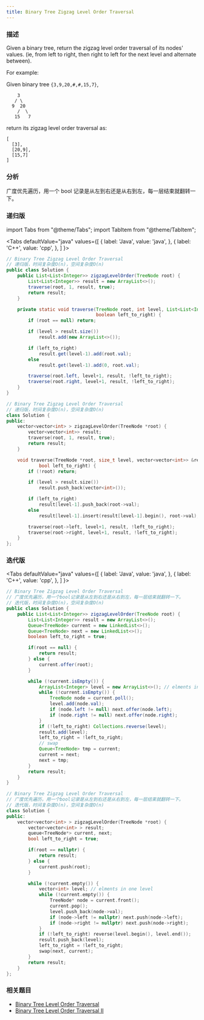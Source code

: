 ```yaml
---
title: Binary Tree Zigzag Level Order Traversal
---
```


### 描述

Given a binary tree, return the zigzag level order traversal of its nodes' values. (ie, from left to right, then right to left for the next level and alternate between).

For example:

Given binary tree `{3,9,20,#,#,15,7}`,

```
    3
   / \
  9  20
    /  \
   15   7
```

return its zigzag level order traversal as:

```
[
  [3],
  [20,9],
  [15,7]
]
```

### 分析

广度优先遍历，用一个 bool 记录是从左到右还是从右到左，每一层结束就翻转一下。

### 递归版

import Tabs from "@theme/Tabs";
import TabItem from "@theme/TabItem";

<Tabs
defaultValue="java"
values={[
{ label: 'Java', value: 'java', },
{ label: 'C++', value: 'cpp', },
]
}>
<TabItem value="java">

```java
// Binary Tree Zigzag Level Order Traversal
// 递归版，时间复杂度O(n)，空间复杂度O(n)
public class Solution {
    public List<List<Integer>> zigzagLevelOrder(TreeNode root) {
        List<List<Integer>> result = new ArrayList<>();
        traverse(root, 1, result, true);
        return result;
    }

    private static void traverse(TreeNode root, int level, List<List<Integer>> result,
                                 boolean left_to_right) {
        if (root == null) return;

        if (level > result.size())
            result.add(new ArrayList<>());

        if (left_to_right)
            result.get(level-1).add(root.val);
        else
            result.get(level-1).add(0, root.val);

        traverse(root.left, level+1, result, !left_to_right);
        traverse(root.right, level+1, result, !left_to_right);
    }
}
```

</TabItem>
<TabItem value="cpp">

```cpp
// Binary Tree Zigzag Level Order Traversal
// 递归版，时间复杂度O(n)，空间复杂度O(n)
class Solution {
public:
    vector<vector<int> > zigzagLevelOrder(TreeNode *root) {
        vector<vector<int>> result;
        traverse(root, 1, result, true);
        return result;
    }

    void traverse(TreeNode *root, size_t level, vector<vector<int>> &result,
            bool left_to_right) {
        if (!root) return;

        if (level > result.size())
            result.push_back(vector<int>());

        if (left_to_right)
            result[level-1].push_back(root->val);
        else
            result[level-1].insert(result[level-1].begin(), root->val);

        traverse(root->left, level+1, result, !left_to_right);
        traverse(root->right, level+1, result, !left_to_right);
    }
};
```

</TabItem>
</Tabs>

### 迭代版

<Tabs
defaultValue="java"
values={[
{ label: 'Java', value: 'java', },
{ label: 'C++', value: 'cpp', },
]
}>
<TabItem value="java">

```java
// Binary Tree Zigzag Level Order Traversal
// 广度优先遍历，用一个bool记录是从左到右还是从右到左，每一层结束就翻转一下。
// 迭代版，时间复杂度O(n)，空间复杂度O(n)
public class Solution {
    public List<List<Integer>> zigzagLevelOrder(TreeNode root) {
        List<List<Integer>> result = new ArrayList<>();
        Queue<TreeNode> current = new LinkedList<>();
        Queue<TreeNode> next = new LinkedList<>();
        boolean left_to_right = true;

        if(root == null) {
            return result;
        } else {
            current.offer(root);
        }

        while (!current.isEmpty()) {
            ArrayList<Integer> level = new ArrayList<>(); // elments in one level
            while (!current.isEmpty()) {
                TreeNode node = current.poll();
                level.add(node.val);
                if (node.left != null) next.offer(node.left);
                if (node.right != null) next.offer(node.right);
            }
            if (!left_to_right) Collections.reverse(level);
            result.add(level);
            left_to_right = !left_to_right;
            // swap
            Queue<TreeNode> tmp = current;
            current = next;
            next = tmp;
        }
        return result;
    }
}
```

</TabItem>
<TabItem value="cpp">

```cpp
// Binary Tree Zigzag Level Order Traversal
// 广度优先遍历，用一个bool记录是从左到右还是从右到左，每一层结束就翻转一下。
// 迭代版，时间复杂度O(n)，空间复杂度O(n)
class Solution {
public:
    vector<vector<int> > zigzagLevelOrder(TreeNode *root) {
        vector<vector<int> > result;
        queue<TreeNode*> current, next;
        bool left_to_right = true;

        if(root == nullptr) {
            return result;
        } else {
            current.push(root);
        }

        while (!current.empty()) {
            vector<int> level; // elments in one level
            while (!current.empty()) {
                TreeNode* node = current.front();
                current.pop();
                level.push_back(node->val);
                if (node->left != nullptr) next.push(node->left);
                if (node->right != nullptr) next.push(node->right);
            }
            if (!left_to_right) reverse(level.begin(), level.end());
            result.push_back(level);
            left_to_right = !left_to_right;
            swap(next, current);
        }
        return result;
    }
};
```

</TabItem>
</Tabs>

### 相关题目

- [Binary Tree Level Order Traversal](binary-tree-level-order-traversal.md)
- [Binary Tree Level Order Traversal II](binary-tree-level-order-traversal-ii.md)
